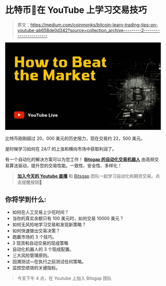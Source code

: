# 比特币🚀在 YouTube 上学习交易技巧

> 原文：<https://medium.com/coinmonks/bitcoin-learn-trading-tips-on-youtube-ab658de0d342?source=collection_archive---------2----------------------->

![](img/6b6c025d2b3ef4a0d9b73358a797259b.png)

比特币刚刚超过 20，000 美元的历史阻力，现在交易约 22，500 美元。

是时候学习如何在 24/7 的上涨和横向市场中获取利润了。

有一个自动化的解决方案可以为您工作！ [**Bitsgap 的自动化交易机器人**](https://bitsgap.com/?ref=2cb1231-2) 由高频交易算法驱动，提升您的交易性能。一致性、安全性、多样化！

> [**加入今天的 Youtube 直播**](https://www.youtube.com/watch?v=MuEkCtEPqSU&feature=youtu.be) 和 [Bitsgap](https://bitsgap.com/?ref=2cb1231-2) 团队一起学习自动化和期货交易。点击提醒按钮🔔

## **你将学到什么:**

*   如何在人工交易上少花时间？
*   当你的真实余额只有 100 美元时，如何交易 10000 美元？
*   如何无风险地学习交易和发现新策略？
*   如何快速做出交易决策？
*   跑赢市场的 3 个技巧。
*   3 现货和自动交易的现成策略
*   自动化机器人的 3 个现成配置。
*   三大风险管理原则。
*   回溯测试—在执行之前测试任何策略。
*   监控您绩效的关键指标。

> 今天下午 4 点，在 Youtube 上加入 Bitsgap 团队